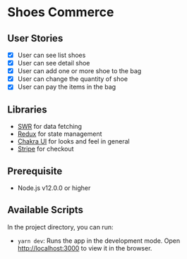 # Shoes Commerce

## User Stories

- [x] User can see list shoes
- [x] User can see detail shoe
- [x] User can add one or more shoe to the bag
- [x] User can change the quantity of shoe
- [x] User can pay the items in the bag

## Libraries

- [SWR](https://swr.vercel.app) for data fetching
- [Redux](http://redux.js.org) for state management
- [Chakra UI](https://chakra-ui.com) for looks and feel in general
- [Stripe](https://stripe.com) for checkout

## Prerequisite

- Node.js v12.0.0 or higher

## Available Scripts

In the project directory, you can run:

- `yarn dev`: Runs the app in the development mode. Open [http://localhost:3000](http://localhost:3000) to view it in the browser.
